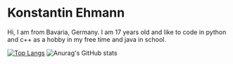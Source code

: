 

# Konstantin Ehmann

Hi, I am from Bavaria, Germany. I am 17 years old and like to code in python and c++ as a hobby in my free time and java in school.

[![Top Langs](https://github-readme-stats.vercel.app/api/top-langs/?username=Olikonsti&theme=cobalt)](https://github.com/anuraghazra/github-readme-stats)
![Anurag's GitHub stats](https://github-readme-stats.vercel.app/api?username=Olikonsti&show_icons=true&theme=cobalt)
